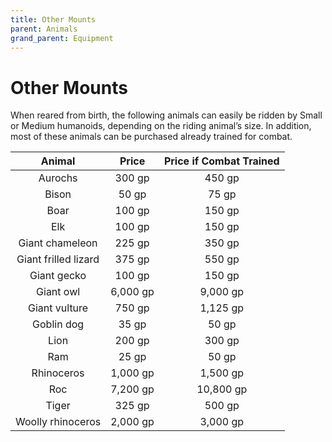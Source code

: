 ```yaml
---
title: Other Mounts
parent: Animals
grand_parent: Equipment
---
```


# Other Mounts
When reared from birth, the following animals can easily be ridden by Small or Medium humanoids, depending on the riding animal’s size. In addition, most of these animals can be purchased already trained for combat.

| Animal | Price | Price if Combat Trained |
|:------:|:-----:|:-----------------------:|
| Aurochs | 300 gp | 450 gp |
| Bison | 50 gp | 75 gp |
| Boar | 100 gp | 150 gp |
| Elk | 100 gp | 150 gp |
| Giant chameleon | 225 gp | 350 gp |
| Giant frilled lizard | 375 gp | 550 gp |
| Giant gecko | 100 gp | 150 gp |
| Giant owl | 6,000 gp | 9,000 gp |
| Giant vulture | 750 gp | 1,125 gp |
| Goblin dog | 35 gp | 50 gp |
| Lion | 200 gp | 300 gp |
| Ram | 25 gp | 50 gp |
| Rhinoceros | 1,000 gp | 1,500 gp |
| Roc | 7,200 gp | 10,800 gp |
| Tiger | 325 gp | 500 gp |
| Woolly rhinoceros | 2,000 gp | 3,000 gp |
